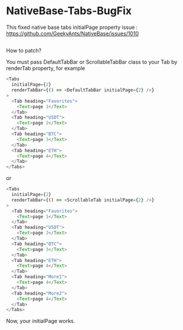 # NativeBase-Tabs-BugFix

This fixed native base tabs initialPage property issue : https://github.com/GeekyAnts/NativeBase/issues/1010

##
How to patch?

You must pass DefaultTabBar or ScrollableTabBar class to your Tab by renderTab property, for example

```js
<Tabs
  initialPage={2}
  renderTabBar={() => <DefaultTabBar initialPage={2} />}
>
  <Tab heading="Favorites">
    <Text>page 1</Text>
  </Tab>
  <Tab heading="USDT">
    <Text>page 2</Text>
  </Tab>
  <Tab heading="BTC">
    <Text>page 3</Text>
  </Tab>
  <Tab heading="ETH">
    <Text>page 4</Text>
  </Tab>
</Tabs>
```
or 

```js
<Tabs
  initialPage={2}
  renderTabBar={() => <ScrollableTab initialPage={2} />}
>
  <Tab heading="Favorites">
    <Text>page 1</Text>
  </Tab>
  <Tab heading="USDT">
    <Text>page 2</Text>
  </Tab>
  <Tab heading="BTC">
    <Text>page 3</Text>
  </Tab>
  <Tab heading="ETH">
    <Text>page 4</Text>
  </Tab>
  <Tab heading="More1">
    <Text>page 4</Text>
  </Tab>
  <Tab heading="More2">
    <Text>page 4</Text>
  </Tab>
</Tabs>
```
Now, your initialPage works.
